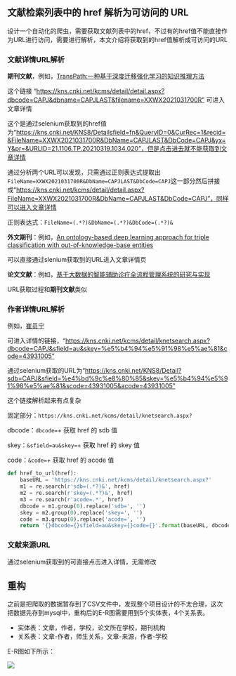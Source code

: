 ## 文献检索列表中的 href 解析为可访问的 URL
设计一个自动化的爬虫，需要获取文献列表中的href，不过有的href值不能直接作为URL进行访问，需要进行解析，本文介绍将获取到的href值解析成可访问的URL


### 文献详情URL解析

**期刊文献**，例如，[TransPath:一种基于深度迁移强化学习的知识推理方法](https://kns.cnki.net/kcms/detail/detail.aspx?dbcode=CAPJ&dbname=CAPJLAST&filename=XXWX2021031700R)

这个链接 “https://kns.cnki.net/kcms/detail/detail.aspx?dbcode=CAPJ&dbname=CAPJLAST&filename=XXWX2021031700R” 可进入文章详情

这个是通过selenium获取到的href值为“https://kns.cnki.net/KNS8/Detailsfield=fn&QueryID=0&CurRec=1&recid=&FileName=XXWX2021031700R&DbName=CAPJLAST&DbCode=CAPJ&yx=Y&pr=&URLID=21.1106.TP.20210319.1034.020”，但是点击进去就不能获取到文章详情

通过分析两个URL可以发现，只需通过正则表达式提取出`FileName=XXWX2021031700R&DbName=CAPJLAST&DbCode=CAPJ`这一部分然后拼接成“https://kns.cnki.net/kcms/detail/detail.aspx?FileName=XXWX2021031700R&DbName=CAPJLAST&DbCode=CAPJ”，同样可以进入文章详情

正则表达式：`FileName=(.*?)&DbName=(.*?)&DbCode=(.*?)&`

**外文期刊**：例如，[An ontology-based deep learning approach for triple classification with out-of-knowledge-base entities](https://kns.cnki.net/KNS8/Detail/RedirectScholar?flag=TitleLink&tablename=SJESLAST&filename=SJES2F9E9C8E8C8C9961EF1F032D1ACD3037)

可以直接通过slenium获取到的URL进入文章详情页

**论文文献**：例如，[基于大数据的智能辅助诊疗全流程管理系统的研究与实现](https://kns.cnki.net/kcms/detail/detail.aspx?dbcode=CMFD&dbname=CMFDTEMP&filename=1020431527.nh)

URL获取过程和**期刊文献**类似



### 作者详情URL解析

例如，[崔员宁](https://kns.cnki.net/kcms/detail/knetsearch.aspx?dbcode=CAPJ&sfield=au&skey=%e5%b4%94%e5%91%98%e5%ae%81&code=43931005)

可进入详情的链接，“https://kns.cnki.net/kcms/detail/knetsearch.aspx?dbcode=CAPJ&sfield=au&skey=%e5%b4%94%e5%91%98%e5%ae%81&code=43931005”

通过selenium获取的URL为“https://kns.cnki.net/KNS8/Detail?sdb=CAPJ&sfield=%e4%bd%9c%e8%80%85&skey=%e5%b4%94%e5%91%98%e5%ae%81&scode=43931005&acode=43931005”

这个链接解析起来有点复杂

固定部分：`https://kns.cnki.net/kcms/detail/knetsearch.aspx?`

dbcode：`dbcode=`+ 获取 href 的 sdb 值

skey：`&sfield=au&skey=`+ 获取 href 的 skey 值

code：`&code=`+ 获取 href 的 acode 值

```python
def href_to_url(href):
    baseURL = 'https://kns.cnki.net/kcms/detail/knetsearch.aspx?'
    m1 = re.search(r'sdb=(.*?)&', href)
    m2 = re.search(r'skey=(.*?)&', href)
    m3 = re.search(r'acode=.*', href)
    dbcode = m1.group(0).replace('sdb=', '')
    skey = m2.group(0).replace('skey=', '')
    code = m3.group(0).replace('acode=', '')
    return '{}dbcode={}sfield=au&skey={}code={}'.format(baseURL, dbcode, skey, code)
```

### 文献来源URL

通过selenium获取到的可直接点击进入详情，无需修改

## 重构

之前是把爬取的数据暂存到了CSV文件中，发现整个项目设计的不太合理，这次把数据先存到mysql中，重构后的E-R图需要用到5个实体表，4个关系表。

- 实体表：文章，作者，学校，论文所在学校，期刊机构
- 关系表：文章-作者，师生关系，文章-来源，作者-学校

E-R图如下所示：


![](https://gitee.com/eternidad33/picbed/raw/master/img/24ad65wd2a23s1d.png)